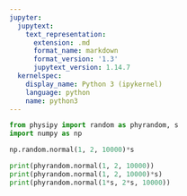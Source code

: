 ```yaml
---
jupyter:
  jupytext:
    text_representation:
      extension: .md
      format_name: markdown
      format_version: '1.3'
      jupytext_version: 1.14.7
  kernelspec:
    display_name: Python 3 (ipykernel)
    language: python
    name: python3
---
```


```python
from physipy import random as phyrandom, s
import numpy as np
```

```python
np.random.normal(1, 2, 10000)*s
```

```python
print(phyrandom.normal(1, 2, 10000))
print(phyrandom.normal(1, 2, 10000)*s)
print(phyrandom.normal(1*s, 2*s, 10000))
```

